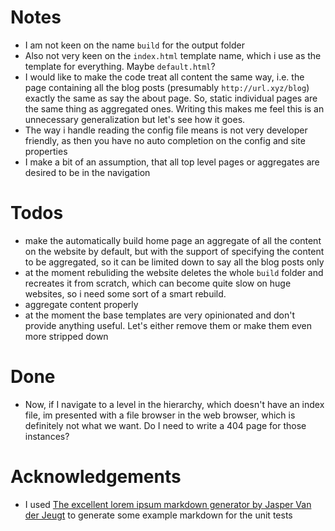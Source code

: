 # Notes
- I am not keen on the name `build` for the output folder
- Also not very keen on the `index.html` template name, which i use as the template for everything. Maybe `default.html`?
- I would like to make the code treat all content the same way, i.e. the page containing all the blog posts (presumably `http://url.xyz/blog`) exactly the same as say the about page. So, static individual pages are the same thing as aggregated ones. Writing this makes me feel this is an unnecessary generalization but let's see how it goes.
- The way i handle reading the config file means is not very developer friendly, as then you have no auto completion on the config and site properties
- I make a bit of an assumption, that all top level pages or aggregates are desired to be in the navigation

# Todos
- make the automatically build home page an aggregate of all the content on the website by default, but with the support of specifying the content to be aggregated, so it can be limited down to say all the blog posts only
- at the moment rebuliding the website deletes the whole `build` folder and recreates it from scratch, which can become quite slow on huge websites, so i need some sort of a smart rebuild.
- aggregate content properly
- at the moment the base templates are very opinionated and don't provide anything useful. Let's either remove them or make them even more stripped down

# Done
- Now, if I navigate to a level in the hierarchy, which doesn't have an index file, im presented with a file browser in the web browser, which is definitely not what we want. Do I need to write a 404 page for those instances?

# Acknowledgements
- I used [The excellent lorem ipsum markdown generator by Jasper Van der Jeugt](https://jaspervdj.be/lorem-markdownum/) to generate some example markdown for the unit tests
